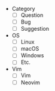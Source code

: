 <!-- Check all that apply [x] -->
- Category
    - [ ] Question
    - [ ] Bug
    - [ ] Suggestion
- OS
    - [ ] Linux
    - [ ] macOS
    - [ ] Windows
    - [ ] Etc.
- Vim
    - [ ] Vim
    - [ ] Neovim

<!--

Before submitting
=================

- Make sure that you have the latest version of fzf and fzf.vim
- Check if your problem is reproducible with a minimal configuration

Start Vim with a minimal configuration
======================================

vim -Nu <(curl https://gist.githubusercontent.com/junegunn/6936bf79fedd3a079aeb1dd2f3c81ef5/raw)

-->

